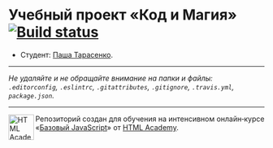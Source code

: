 # Учебный проект «Код и Магия» [![Build status][travis-image]][travis-url]

* Студент: [Паша Тарасенко](https://up.htmlacademy.ru/javascript/11/user/164879).

---

_Не удаляйте и не обращайте внимание на папки и файлы:_<br>
_`.editorconfig`, `.eslintrc`, `.gitattributes`, `.gitignore`, `.travis.yml`, `package.json`._

---

<a href="https://htmlacademy.ru/intensive/javascript"><img align="left" width="50" height="50" title="HTML Academy" src="https://up.htmlacademy.ru/static/img/intensive/javascript/logo-for-github.svg"></a>

Репозиторий создан для обучения на интенсивном онлайн‑курсе «[Базовый JavaScript](https://htmlacademy.ru/intensive/javascript)» от [HTML Academy](https://htmlacademy.ru).

[travis-image]: https://travis-ci.org/htmlacademy-javascript/164879-code-and-magick.svg?branch=master
[travis-url]: https://travis-ci.org/htmlacademy-javascript/164879-code-and-magick
